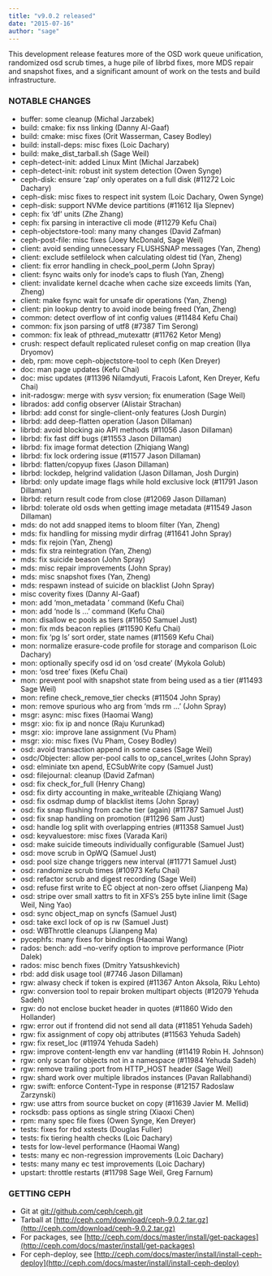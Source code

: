 ```yaml
---
title: "v9.0.2 released"
date: "2015-07-16"
author: "sage"
---
```


This development release features more of the OSD work queue unification, randomized osd scrub times, a huge pile of librbd fixes, more MDS repair and snapshot fixes, and a significant amount of work on the tests and build infrastructure.

### NOTABLE CHANGES

- buffer: some cleanup (Michal Jarzabek)
- build: cmake: fix nss linking (Danny Al-Gaaf)
- build: cmake: misc fixes (Orit Wasserman, Casey Bodley)
- build: install-deps: misc fixes (Loic Dachary)
- build: make\_dist\_tarball.sh (Sage Weil)
- ceph-detect-init: added Linux Mint (Michal Jarzabek)
- ceph-detect-init: robust init system detection (Owen Synge)
- ceph-disk: ensure ‘zap’ only operates on a full disk (#11272 Loic Dachary)
- ceph-disk: misc fixes to respect init system (Loic Dachary, Owen Synge)
- ceph-disk: support NVMe device partitions (#11612 Ilja Slepnev)
- ceph: fix ‘df’ units (Zhe Zhang)
- ceph: fix parsing in interactive cli mode (#11279 Kefu Chai)
- ceph-objectstore-tool: many many changes (David Zafman)
- ceph-post-file: misc fixes (Joey McDonald, Sage Weil)
- client: avoid sending unnecessary FLUSHSNAP messages (Yan, Zheng)
- client: exclude setfilelock when calculating oldest tid (Yan, Zheng)
- client: fix error handling in check\_pool\_perm (John Spray)
- client: fsync waits only for inode’s caps to flush (Yan, Zheng)
- client: invalidate kernel dcache when cache size exceeds limits (Yan, Zheng)
- client: make fsync wait for unsafe dir operations (Yan, Zheng)
- client: pin lookup dentry to avoid inode being freed (Yan, Zheng)
- common: detect overflow of int config values (#11484 Kefu Chai)
- common: fix json parsing of utf8 (#7387 Tim Serong)
- common: fix leak of pthread\_mutexattr (#11762 Ketor Meng)
- crush: respect default replicated ruleset config on map creation (Ilya Dryomov)
- deb, rpm: move ceph-objectstore-tool to ceph (Ken Dreyer)
- doc: man page updates (Kefu Chai)
- doc: misc updates (#11396 Nilamdyuti, Fracois Lafont, Ken Dreyer, Kefu Chai)
- init-radosgw: merge with sysv version; fix enumeration (Sage Weil)
- librados: add config observer (Alistair Strachan)
- librbd: add const for single-client-only features (Josh Durgin)
- librbd: add deep-flatten operation (Jason Dillaman)
- librbd: avoid blocking aio API methods (#11056 Jason Dillaman)
- librbd: fix fast diff bugs (#11553 Jason Dillaman)
- librbd: fix image format detection (Zhiqiang Wang)
- librbd: fix lock ordering issue (#11577 Jason Dillaman)
- librbd: flatten/copyup fixes (Jason Dillaman)
- librbd: lockdep, helgrind validation (Jason Dillaman, Josh Durgin)
- librbd: only update image flags while hold exclusive lock (#11791 Jason Dillaman)
- librbd: return result code from close (#12069 Jason Dillaman)
- librbd: tolerate old osds when getting image metadata (#11549 Jason Dillaman)
- mds: do not add snapped items to bloom filter (Yan, Zheng)
- mds: fix handling for missing mydir dirfrag (#11641 John Spray)
- mds: fix rejoin (Yan, Zheng)
- mds: fix stra reintegration (Yan, Zheng)
- mds: fix suicide beason (John Spray)
- mds: misc repair improvements (John Spray)
- mds: misc snapshot fixes (Yan, Zheng)
- mds: respawn instead of suicide on blacklist (John Spray)
- misc coverity fixes (Danny Al-Gaaf)
- mon: add ‘mon\_metadata <id>’ command (Kefu Chai)
- mon: add ‘node ls ...’ command (Kefu Chai)
- mon: disallow ec pools as tiers (#11650 Samuel Just)
- mon: fix mds beacon replies (#11590 Kefu Chai)
- mon: fix ‘pg ls’ sort order, state names (#11569 Kefu Chai)
- mon: normalize erasure-code profile for storage and comparison (Loic Dachary)
- mon: optionally specify osd id on ‘osd create’ (Mykola Golub)
- mon: ‘osd tree’ fixes (Kefu Chai)
- mon: prevent pool with snapshot state from being used as a tier (#11493 Sage Weil)
- mon: refine check\_remove\_tier checks (#11504 John Spray)
- mon: remove spurious who arg from ‘mds rm ...’ (John Spray)
- msgr: async: misc fixes (Haomai Wang)
- msgr: xio: fix ip and nonce (Raju Kurunkad)
- msgr: xio: improve lane assignment (Vu Pham)
- msgr: xio: misc fixes (Vu Pham, Cosey Bodley)
- osd: avoid transaction append in some cases (Sage Weil)
- osdc/Objecter: allow per-pool calls to op\_cancel\_writes (John Spray)
- osd: elminiate txn apend, ECSubWrite copy (Samuel Just)
- osd: filejournal: cleanup (David Zafman)
- osd: fix check\_for\_full (Henry Chang)
- osd: fix dirty accounting in make\_writeable (Zhiqiang Wang)
- osd: fix osdmap dump of blacklist items (John Spray)
- osd: fix snap flushing from cache tier (again) (#11787 Samuel Just)
- osd: fix snap handling on promotion (#11296 Sam Just)
- osd: handle log split with overlapping entries (#11358 Samuel Just)
- osd: keyvaluestore: misc fixes (Varada Kari)
- osd: make suicide timeouts individually configurable (Samuel Just)
- osd: move scrub in OpWQ (Samuel Just)
- osd: pool size change triggers new interval (#11771 Samuel Just)
- osd: randomize scrub times (#10973 Kefu Chai)
- osd: refactor scrub and digest recording (Sage Weil)
- osd: refuse first write to EC object at non-zero offset (Jianpeng Ma)
- osd: stripe over small xattrs to fit in XFS’s 255 byte inline limit (Sage Weil, Ning Yao)
- osd: sync object\_map on syncfs (Samuel Just)
- osd: take excl lock of op is rw (Samuel Just)
- osd: WBThrottle cleanups (Jianpeng Ma)
- pycephfs: many fixes for bindings (Haomai Wang)
- rados: bench: add –no-verify option to improve performance (Piotr Dalek)
- rados: misc bench fixes (Dmitry Yatsushkevich)
- rbd: add disk usage tool (#7746 Jason Dillaman)
- rgw: alwasy check if token is expired (#11367 Anton Aksola, Riku Lehto)
- rgw: conversion tool to repair broken multipart objects (#12079 Yehuda Sadeh)
- rgw: do not enclose bucket header in quotes (#11860 Wido den Hollander)
- rgw: error out if frontend did not send all data (#11851 Yehuda Sadeh)
- rgw: fix assignment of copy obj attributes (#11563 Yehuda Sadeh)
- rgw: fix reset\_loc (#11974 Yehuda Sadeh)
- rgw: improve content-length env var handling (#11419 Robin H. Johnson)
- rgw: only scan for objects not in a namespace (#11984 Yehuda Sadeh)
- rgw: remove trailing :port from HTTP\_HOST header (Sage Weil)
- rgw: shard work over multiple librados instances (Pavan Rallabhandi)
- rgw: swift: enforce Content-Type in response (#12157 Radoslaw Zarzynski)
- rgw: use attrs from source bucket on copy (#11639 Javier M. Mellid)
- rocksdb: pass options as single string (Xiaoxi Chen)
- rpm: many spec file fixes (Owen Synge, Ken Dreyer)
- tests: fixes for rbd xstests (Douglas Fuller)
- tests: fix tiering health checks (Loic Dachary)
- tests for low-level performance (Haomai Wang)
- tests: many ec non-regression improvements (Loic Dachary)
- tests: many many ec test improvements (Loic Dachary)
- upstart: throttle restarts (#11798 Sage Weil, Greg Farnum)

### GETTING CEPH

- Git at [git://github.com/ceph/ceph.git](http://github.com/ceph/ceph)
- Tarball at [http://ceph.com/download/ceph-9.0.2.tar.gz](http://ceph.com/download/ceph-9.0.2.tar.gz)
- For packages, see [http://ceph.com/docs/master/install/get-packages](http://ceph.com/docs/master/install/get-packages)
- For ceph-deploy, see [http://ceph.com/docs/master/install/install-ceph-deploy](http://ceph.com/docs/master/install/install-ceph-deploy)
